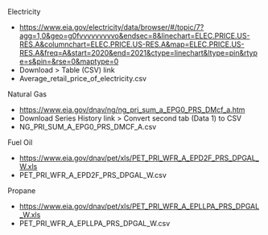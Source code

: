 Electricity
* https://www.eia.gov/electricity/data/browser/#/topic/7?agg=1,0&geo=g0fvvvvvvvvvo&endsec=8&linechart=ELEC.PRICE.US-RES.A&columnchart=ELEC.PRICE.US-RES.A&map=ELEC.PRICE.US-RES.A&freq=A&start=2020&end=2021&ctype=linechart&ltype=pin&rtype=s&pin=&rse=0&maptype=0
* Download > Table (CSV) link
* Average_retail_price_of_electricity.csv

Natural Gas
* https://www.eia.gov/dnav/ng/ng_pri_sum_a_EPG0_PRS_DMcf_a.htm
* Download Series History link > Convert second tab (Data 1) to CSV
* NG_PRI_SUM_A_EPG0_PRS_DMCF_A.csv

Fuel Oil
* https://www.eia.gov/dnav/pet/xls/PET_PRI_WFR_A_EPD2F_PRS_DPGAL_W.xls
* PET_PRI_WFR_A_EPD2F_PRS_DPGAL_W.csv

Propane
* https://www.eia.gov/dnav/pet/xls/PET_PRI_WFR_A_EPLLPA_PRS_DPGAL_W.xls
* PET_PRI_WFR_A_EPLLPA_PRS_DPGAL_W.csv
